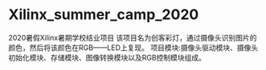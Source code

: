 # Xilinx_summer_camp_2020
2020暑假Xilinx暑期学校结业项目
该项目名为创客彩灯，通过摄像头识别图片的颜色，然后将该颜色在RGB——LED上复现。
项目模块:摄像头驱动模块、摄像头初始化模块、存储模块、图像转换模块以及RGB控制模块组成。





















































